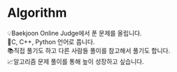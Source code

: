 # Algorithm
💡Baekjoon Online Judge에서 푼 문제를 올립니다. \
🔑C, C++, Python 언어로 풉니다. \
📚직접 풀기도 하고 다른 사람들 풀이를 참고해서 풀기도 합니다.\
📈알고리즘 문제 풀이를 통해 높이 성장하고 싶습니다.
